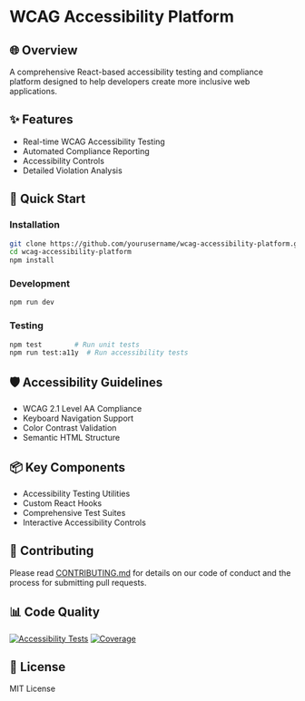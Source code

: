 # WCAG Accessibility Platform

## 🌐 Overview
A comprehensive React-based accessibility testing and compliance platform designed to help developers create more inclusive web applications.

## ✨ Features
- Real-time WCAG Accessibility Testing
- Automated Compliance Reporting
- Accessibility Controls
- Detailed Violation Analysis

## 🚀 Quick Start
### Installation
```bash
git clone https://github.com/yourusername/wcag-accessibility-platform.git
cd wcag-accessibility-platform
npm install
```

### Development
```bash
npm run dev
```

### Testing
```bash
npm test        # Run unit tests
npm run test:a11y  # Run accessibility tests
```

## 🛡️ Accessibility Guidelines
- WCAG 2.1 Level AA Compliance
- Keyboard Navigation Support
- Color Contrast Validation
- Semantic HTML Structure

## 📦 Key Components
- Accessibility Testing Utilities
- Custom React Hooks
- Comprehensive Test Suites
- Interactive Accessibility Controls

## 🤝 Contributing
Please read [CONTRIBUTING.md](CONTRIBUTING.md) for details on our code of conduct and the process for submitting pull requests.

## 📊 Code Quality
[![Accessibility Tests](https://github.com/yourusername/wcag-accessibility-platform/actions/workflows/ci.yml/badge.svg)](https://github.com/yourusername/wcag-accessibility-platform/actions)
[![Coverage](https://codecov.io/gh/yourusername/wcag-accessibility-platform/branch/main/graph/badge.svg)](https://codecov.io/gh/yourusername/wcag-accessibility-platform)

## 📝 License
MIT License
